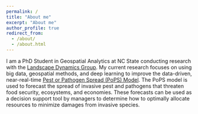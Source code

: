 ```yaml
---
permalink: /
title: "About me"
excerpt: "About me"
author_profile: true
redirect_from: 
  - /about/
  - /about.html
---
```


I am a PhD Student in Geospatial Analytics at NC State conducting research with the [Landscape Dynamics Group](https://geospatial.ncsu.edu/landscapedynamics/people/ross-meentemeyer/). My current research focuses on using big data, geospatial methods, and deep learning to improve the data-driven, near-real-time [Pest or Pathogen Spread (PoPS) Model](https://popsmodel.org/). The PoPS model is used to forecast the spread of invasive pest and pathogens that threaten food security, ecosystems, and economies. These forecasts can be used as a decision support tool by managers to determine how to optimally allocate resources to minimize damages from invasive species. 